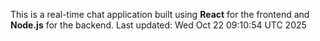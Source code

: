 This is a real-time chat application built using **React** for the frontend and **Node.js** for the backend.
Last updated: Wed Oct 22 09:10:54 UTC 2025
